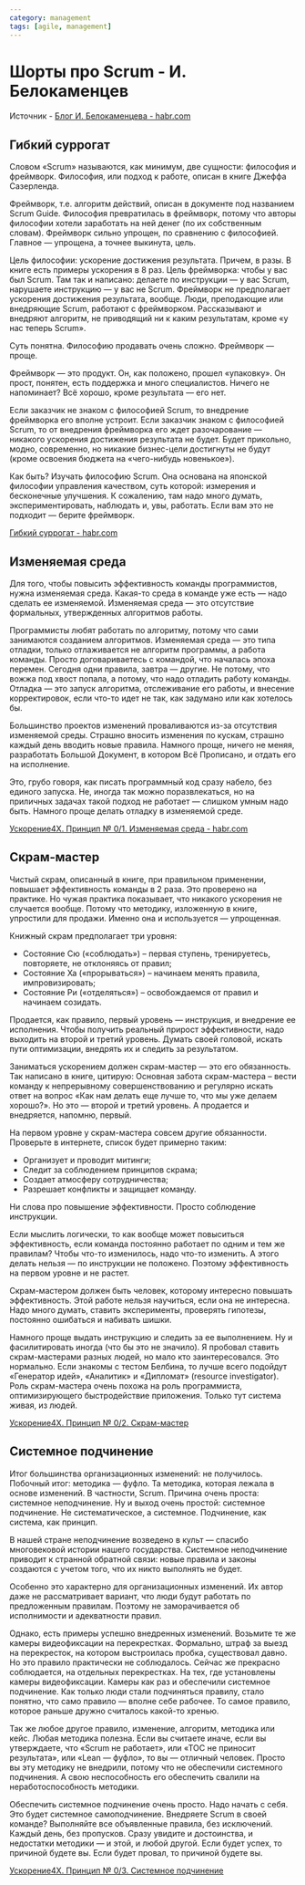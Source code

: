 ```yaml
---
category: management
tags: [agile, management]
---
```


# Шорты про Scrum - И. Белокаменцев

Источник - [Блог И. Белокаменцева - habr.com](https://habr.com/ru/post/475754/)

## Гибкий суррогат

Словом «Scrum» называются, как минимум, две сущности: философия и фреймворк. Философия, или подход к работе, описан в книге Джеффа Сазерленда.

Фреймворк, т.е. алгоритм действий, описан в документе под названием Scrum Guide. Философия превратилась в фреймворк, потому что авторы философии хотели заработать на ней денег (по их собственным словам). Фреймворк сильно упрощен, по сравнению с философией. Главное — упрощена, а точнее выкинута, цель.

Цель философии: ускорение достижения результата. Причем, в разы. В книге есть примеры ускорения в 8 раз. Цель фреймворка: чтобы у вас был Scrum. Там так и написано: делаете по инструкции — у вас Scrum, нарушаете инструкцию — у вас не Scrum. Фреймворк не предполагает ускорения достижения результата, вообще. Люди, преподающие или внедряющие Scrum, работают с фреймворком. Рассказывают и внедряют алгоритм, не приводящий ни к каким результатам, кроме «у нас теперь Scrum».

Суть понятна. Философию продавать очень сложно. Фреймворк — проще.

Фреймворк — это продукт. Он, как положено, прошел «упаковку». Он прост, понятен, есть поддержка и много специалистов. Ничего не напоминает? Всё хорошо, кроме результата — его нет.

Если заказчик не знаком с философией Scrum, то внедрение фреймворка его вполне устроит. Если заказчик знаком с философией Scrum, то от внедрения фреймворка его ждет разочарование — никакого ускорения достижения результата не будет. Будет прикольно, модно, современно, но никакие бизнес-цели достигнуты не будут (кроме освоения бюджета на «чего-нибудь новенькое»).

Как быть? Изучать философию Scrum. Она основана на японской философии управления качеством, суть которой: измерения и бесконечные улучшения. К сожалению, там надо много думать, экспериментировать, наблюдать и, увы, работать. Если вам это не подходит — берите фреймворк.

[Гибкий суррогат - habr.com](habr.com/ru/post/345540)

## Изменяемая среда

Для того, чтобы повысить эффективность команды программистов, нужна изменяемая среда. Какая-то среда в команде уже есть — надо сделать ее изменяемой. Изменяемая среда — это отсутствие формальных, утвержденных алгоритмов работы.

Программисты любят работать по алгоритму, потому что сами занимаются созданием алгоритмов. Изменяемая среда — это типа отладки, только отлаживается не алгоритм программы, а работа команды. Просто договариваетесь с командой, что началась эпоха перемен. Сегодня одни правила, завтра — другие. Не потому, что вожжа под хвост попала, а потому, что надо отладить работу команды. Отладка — это запуск алгоритма, отслеживание его работы, и внесение корректировок, если что-то идет не так, как задумано или как хотелось бы.

Большинство проектов изменений проваливаются из-за отсутствия изменяемой среды. Страшно вносить изменения по кускам, страшно каждый день вводить новые правила. Намного проще, ничего не меняя, разработать Большой Документ, в котором Всё Прописано, и отдать его на исполнение.

Это, грубо говоря, как писать программный код сразу набело, без единого запуска. Не, иногда так можно поразвлекаться, но на приличных задачах такой подход не работает — слишком умным надо быть. Намного проще делать отладку в изменяемой среде.

[Ускорение4X. Принцип № 0/1. Изменяемая среда - habr.com](habr.com/ru/post/345830)

## Скрам-мастер

Чистый скрам, описанный в книге, при правильном применении, повышает эффективность команды в 2 раза. Это проверено на практике. Но чужая практика показывает, что никакого ускорения не случается вообще. Потому что методику, изложенную в книге, упростили для продажи. Именно она и используется — упрощенная.

Книжный скрам предполагает три уровня:

- Состояние Сю («соблюдать») – первая ступень, тренируетесь, повторяете, не отклоняясь от правил;
- Состояние Ха («прорываться») – начинаем менять правила, импровизировать;
- Состояние Ри («отделяться») – освобождаемся от правил и начинаем созидать.

Продается, как правило, первый уровень — инструкция, и внедрение ее исполнения. Чтобы получить реальный прирост эффективности, надо выходить на второй и третий уровень. Думать своей головой, искать пути оптимизации, внедрять их и следить за результатом.

Заниматься ускорением должен скрам-мастер — это его обязанность. Так написано в книге, цитирую: Основная забота скрам-мастера – вести команду к непрерывному совершенствованию и регулярно искать ответ на вопрос «Как нам делать еще лучше то, что мы уже делаем хорошо?».
Но это — второй и третий уровень. А продается и внедряется, напомню, первый.

На первом уровне у скрам-мастера совсем другие обязанности. Проверьте в интернете, список будет примерно таким:

- Организует и проводит митинги;
- Следит за соблюдением принципов скрама;
- Создает атмосферу сотрудничества;
- Разрешает конфликты и защищает команду.

Ни слова про повышение эффективности. Просто соблюдение инструкции.

Если мыслить логически, то как вообще может повыситься эффективность, если команда постоянно работает по одним и тем же правилам? Чтобы что-то изменилось, надо что-то изменить. А этого делать нельзя — по инструкции не положено. Поэтому эффективность на первом уровне и не растет.

Скрам-мастером должен быть человек, которому интересно повышать эффективность. Этой работе нельзя научиться, если она не интересна. Надо много думать, ставить эксперименты, проверять гипотезы, постоянно ошибаться и набивать шишки.

Намного проще выдать инструкцию и следить за ее выполнением. Ну и фасилитировать иногда (что бы это не значило). Я пробовал ставить скрам-мастерами разных людей, но мало кто заинтересовался. Это нормально. Если знакомы с тестом Белбина, то лучше всего подойдут «Генератор идей», «Аналитик» и «Дипломат» (resource investigator). Роль скрам-мастера очень похожа на роль программиста, оптимизирующего быстродействие приложения. Только тут система живая, из людей.

[Ускорение4X. Принцип № 0/2. Скрам-мастер](habr.com/ru/post/346158)

## Системное подчинение

Итог большинства организационных изменений: не получилось. Побочный итог: методика — фуфло. Та методика, которая лежала в основе изменений. В частности, Scrum. Причина очень проста: системное неподчинение. Ну и выход очень простой: системное подчинение. Не систематическое, а системное. Подчинение, как система, как принцип.

В нашей стране неподчинение возведено в культ — спасибо многовековой истории нашего государства. Системное неподчинение приводит к странной обратной связи: новые правила и законы создаются с учетом того, что их никто выполнять не будет.

Особенно это характерно для организационных изменений. Их автор даже не рассматривает вариант, что люди будут работать по предложенным правилам. Поэтому не заморачивается об исполнимости и адекватности правил.

Однако, есть примеры успешно внедренных изменений. Возьмите те же камеры видеофиксации на перекрестках. Формально, штраф за выезд на перекресток, на котором выстроилась пробка, существовал давно. Но это правило практически не соблюдалось. Сейчас же прекрасно соблюдается, на отдельных перекрестках. На тех, где установлены камеры видеофиксации. Камеры как раз и обеспечили системное подчинение. Как только люди стали подчиняться правилу, стало понятно, что само правило — вполне себе рабочее. То самое правило, которое раньше дружно считалось какой-то хренью.

Так же любое другое правило, изменение, алгоритм, методика или кейс. Любая методика полезна. Если вы считаете иначе, если вы утверждаете, что «Scrum не работает», или «ТОС не приносит результата», или «Lean — фуфло», то вы — отличный человек. Просто вы эту методику не внедрили, потому что не обеспечили системного подчинения. А свою неспособность его обеспечить свалили на неработоспособность методики.

Обеспечить системное подчинение очень просто. Надо начать с себя. Это будет системное самоподчинение. Внедряете Scrum в своей команде? Выполняйте все объявленные правила, без исключений. Каждый день, без пропусков. Сразу увидите и достоинства, и недостатки методики — и этой, и любой другой. Если будет успех, то причиной будете вы. Если будет провал, то причиной будете вы.

[Ускорение4X. Принцип № 0/3. Системное подчинение](habr.com/ru/post/346712)
